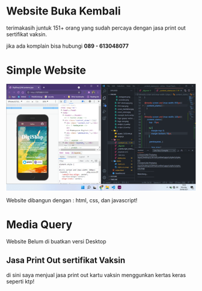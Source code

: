 # Website Buka Kembali
terimakasih juntuk 151+ orang yang sudah percaya dengan jasa print out sertifikat vaksin.

jika ada komplain bisa hubungi
<b> 089 - 613048077 </b>
# Simple Website

<img src="apps\image\App\Untitled.png" alt="">

Website dibangun dengan :
html, css, dan javascript!


# Media Query
Website Belum di buatkan versi Desktop

## Jasa Print Out sertifikat Vaksin
di sini saya menjual jasa print out kartu vaksin menggunkan kertas keras seperti ktp!
